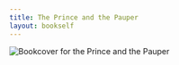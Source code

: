 ```yaml
---
title: The Prince and the Pauper
layout: bookself
---
```


![Bookcover for the Prince and the
 Pauper](/resources/images/books/0375761128.jpg "The Prince and the Pauper")
